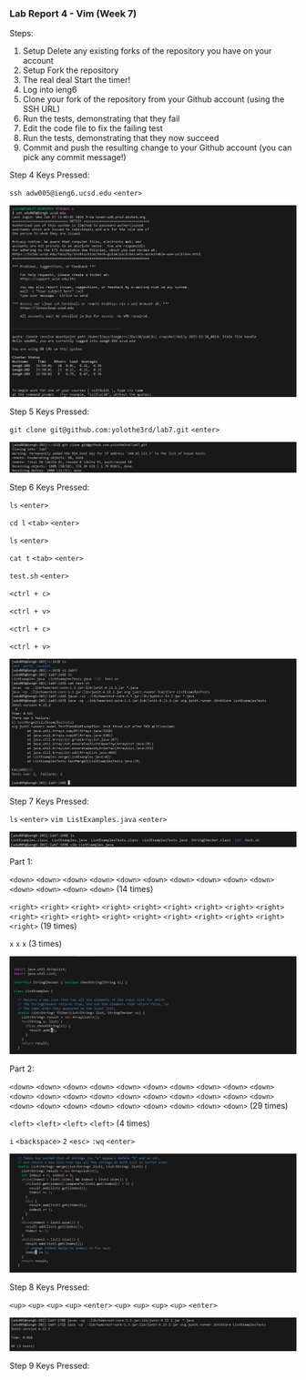 ### Lab Report 4 - Vim (Week 7)

Steps:
1. Setup Delete any existing forks of the repository you have on your account
2. Setup Fork the repository
3. The real deal Start the timer!
4. Log into ieng6
5. Clone your fork of the repository from your Github account (using the SSH URL)
6. Run the tests, demonstrating that they fail
7. Edit the code file to fix the failing test
8. Run the tests, demonstrating that they now succeed
9. Commit and push the resulting change to your Github account (you can pick any commit message!)


Step 4 Keys Pressed:

``ssh adw005@ieng6.ucsd.edu`` ``<enter>``

![Image](step1.jpg)

Step 5 Keys Pressed:

``git clone git@github.com:yolothe3rd/lab7.git`` ``<enter>``

![Image](lab4.5.png)

Step 6 Keys Pressed:

``ls`` ``<enter>``

``cd l`` ``<tab>`` ``<enter>``

``ls`` ``<enter>``

``cat t`` ``<tab>`` ``<enter>``

``test.sh`` ``<enter>``

``<ctrl + c>``

``<ctrl + v>``

``<ctrl + c>``

``<ctrl + v>``

![Image](lab4.3.png)

Step 7 Keys Pressed:

``ls`` ``<enter>``
``vim ListExamples.java`` ``<enter>``

![Image](lab4.7.1.png)

Part 1:

``<down>`` ``<down>`` ``<down>`` ``<down>`` ``<down>`` ``<down>`` ``<down>`` ``<down>`` ``<down>`` ``<down>`` ``<down>`` ``<down>`` ``<down>`` ``<down>``  (14 times)

``<right>`` ``<right>`` ``<right>`` ``<right>`` ``<right>`` ``<right>`` ``<right>`` ``<right>`` ``<right>`` ``<right>`` ``<right>`` ``<right>`` ``<right>`` ``<right>`` ``<right>`` ``<right>`` ``<right>`` ``<right>`` ``<right>`` (19 times)

``x`` ``x`` ``x`` (3 times)

![Image](lab4.7.2.png)

Part 2:

``<down>`` ``<down>`` ``<down>`` ``<down>`` ``<down>`` ``<down>`` ``<down>`` ``<down>`` ``<down>`` ``<down>`` ``<down>`` ``<down>`` ``<down>`` ``<down>`` ``<down>`` ``<down>`` ``<down>`` ``<down>`` ``<down>`` ``<down>`` ``<down>`` ``<down>`` ``<down>`` ``<down>`` ``<down>`` ``<down>`` ``<down>`` ``<down>`` ``<down>`` (29 times)

``<left>`` ``<left>`` ``<left>`` ``<left>``  (4 times)

``i`` ``<backspace>`` ``2`` ``<esc>``
``:wq`` ``<enter>``

![Image](lab4.7.3.png)

Step 8 Keys Pressed:

``<up>`` ``<up>`` ``<up>`` ``<up>`` ``<enter>``
``<up>`` ``<up>`` ``<up>`` ``<up>`` ``<enter>``

![Image](lab4.8.png)

Step 9 Keys Pressed:





